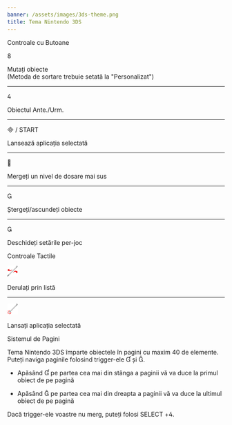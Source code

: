 ```yaml
---
banner: /assets/images/3ds-theme.png
title: Tema Nintendo 3DS
---
```


<div id="button-controls" class="section-title">Controale cu Butoane</div>
<div class="section-body">
    <div class="button-action-group">
        <p class="button-action button">&#xE079;</p>
        <p class="button-action-text">Mutați obiecte<br>(Metoda de sortare trebuie setată la "Personalizat")</p>
    </div>
    <hr>
    <div class="button-action-group">
        <p class="button-action button">&#xE07E;</p>
        <p class="button-action-text">Obiectul Ante./Urm.</p>
    </div>
    <hr>
    <div class="button-action-group">
        <p class="button-action"><span class="button">&#xE000; /</span> START</p>
        <p class="button-action-text">Lansează aplicația selectată</p>
    </div>
    <hr>
    <div class="button-action-group">
        <p class="button-action button">&#xE001;</p>
        <p class="button-action-text">Mergeți un nivel de dosare mai sus</p>
    </div>
    <hr>
    <div class="button-action-group">
        <p class="button-action button">&#xE002;</p>
        <p class="button-action-text">Ștergeți/ascundeți obiecte</p>
    </div>
    <hr>
    <div class="button-action-group">
        <p class="button-action button">&#xE003;</p>
        <p class="button-action-text">Deschideți setările per-joc</p>
    </div>
</div>

<div id="touch-controls" class="section-title">Controale Tactile</div>
<div class="section-body">
    <div class="button-action-group">
        <p class="button-action"><img src="/assets/images/left-right.png"></p>
        <p class="button-action-text">Derulați prin listă</p>
    </div>
    <hr>
    <div class="button-action-group">
        <p class="button-action"><img src="/assets/images/tap.png"></p>
        <p class="button-action-text">Lansați aplicația selectată</p>
    </div>
    <!-- <hr>
    <div>
        <p>
            If the Sort Method is set to "Custom", you can drag the icon up to move it.
        </p>
    </div> -->
</div>

<div id="page-system" class="section-title">Sistemul de Pagini</div>
<div class="section-body">
    <p>
        Tema Nintendo 3DS împarte obiectele în pagini cu maxim 40 de elemente. Puteți naviga paginile folosind trigger-ele &#xE004; și &#xE005;.
    </p>
    <ul>
        <li><p>Apăsând &#xE004; pe partea cea mai din stânga a paginii vă va duce la primul obiect de pe pagină</p></li>
        <li><p>Apăsând &#xE005; pe partea cea mai din dreapta a paginii vă va duce la ultimul obiect de pe pagină</p></li>
    </ul>
    <p>
        Dacă trigger-ele voastre nu merg, puteți folosi SELECT +&#xE07E;.
    </p>
</div>
